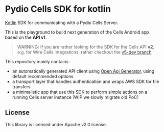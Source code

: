 # Pydio Cells SDK for kotlin

[Kotlin](https://kotlinlang.org/) SDK for communicating with a Pydio Cells Server.

This is the playground to build next generation of the Cells Android app based on the **API v1**.

> WARNING: If you are rather looking for the SDK for the Cells API **v2**, e.g. for Wire Cells
> integrations,
> rather checkout the [v5-dev branch](https://github.com/pydio/cells-sdk-kotlin/tree/v5-dev)

This repository mainly contains:

- an automatically generated API client
  using  [Open Api Generator](https://openapi-generator.tech/docs/generators/kotlin/), using default
  recommended options
- a transport layer that handles authentication and wraps AWS SDK for file transfers
- a minimalistic app that use this SDK to perform simple actions on a running Cells
  server instance [WIP we slowly migrate old PoC]

## License

This library is licensed under Apache v2.0 license.